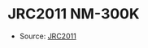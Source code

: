 <a name="material" />

# JRC2011 NM-300K
<script type="application/ld+json">
  {
    "@context": "https://schema.org/",
    "@type": "ChemicalSubstance",
    "http://purl.org/dc/terms/conformsTo":
      {
        "@type": "CreativeWork",
        "@id": "https://bioschemas.org/profiles/ChemicalSubstance/0.4-RELEASE/"
      },
    "@id": "https://egonw.github.io/nanowiki/nanowiki355.html#material",
    "name": "JRC2011 NM-300K",
    "sameAs": "http://127.0.0.1/mediawiki/index.php/Special:URIResolver/JRC2011_NM-2D300K"
  }
</script>


* Source: [JRC2011](JRC2011.md)
